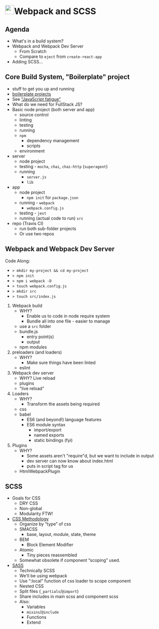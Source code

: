 <img src="https://cloud.githubusercontent.com/assets/478864/22186847/68223ce6-e0b1-11e6-8a62-0e3edc96725e.png" width=30>Webpack and SCSS
===

## Agenda

* What's in a build system?
* Webpack and Webpack Dev Server
	* From Scratch
	* Compare to `eject` from `create-react-app`
* Adding SCSS...

## Core Build System, "Boilerplate" project
* stuff to get you up and running
* [boilerplate projects](http://zerosixthree.se/create-your-own-personal-boilerplate/)
* See ["JavaScript fatigue"](https://www.google.com/webhp?sourceid=chrome-instant&ion=1&espv=2&ie=UTF-8#q=javascript+fatigue)
* What do we need for FullStack JS?
* Basic node project (both server and app)
	* source control
	* linting
	* testing
	* running
	* `npm`
		* dependency management
		* scripts
	* environment
* server
	* node project
	* testing - `mocha`, `chai`, `chai-http` (`superagent`)
	* running
		* `server.js`
		* `lib`
* app
	* node project
		* `npm init` for `package.json`
	* running - `webpack`
		* `webpack.config.js`
	* testing - `jest`
	* running (actual code to run) `src`
* repo (Travis CI)
	* run both sub-folder projects
	* Or use two repos

## Webpack and Webpack Dev Server

Code Along:
* `> mkdir my-project && cd my-project`
* `> npm init`
* `> npm i webpack -D`
* `> touch webpack.config.js`
* `> mkdir src`
* `> touch src/index.js`

1. Webpack build
    * WHY? 
        * Enable us to code in node require system
        * Bundle all into one file - easier to manage 
    * use a `src` folder
    * bundle.js
        * entry point(s)
        * output
    * npm modules
2. preloaders (and loaders)
    * WHY?
        * Make sure things have been linted
    * eslint
3. Webpack dev server
    * WHY? Live reload
    * plugins
    * "live reload"
5. Loaders
    * WHY?
        * Transform the assets being required
    * css
    * babel
        * ES6 (and beyond!) language features
        * ES6 module syntax
            * import/export
            * named exports
            * static bindings (fyi)
4. Plugins
    * WHY? 
        * Some assets aren't "require"d, but we want to include in output
        * dev server can now know about index.html
        * puts in script tag for us
    * HtmlWebpackPlugin



## SCSS

* Goals for CSS
    * DRY CSS
    * Non-global
    * Modularity FTW!
* [CSS Methodology](http://getbem.com/introduction/)
    * Organize by “type” of css
    * SMACSS
        * base, layout, module, state, theme
    * BEM
        * Block Element Modifier
    * Atomic
        * Tiny pieces reassembled
    * Somewhat obsolete if component “scoping” used.
* [SASS](http://sass-lang.com/)
    * Technically SCSS
    * We'll be using webpack
    * Use “:local” function of css loader to scope component
    * Nested CSS
    * Split files (`_partials`/`@import`)
    * Share includes in main scss and component scss
    * Also:
        * Variables
        * `mixins`/`@include`
        * Functions
        * Extend